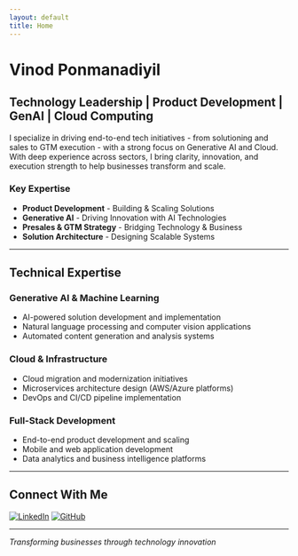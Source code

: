 ```yaml
---
layout: default
title: Home
---
```


# Vinod Ponmanadiyil

## Technology Leadership | Product Development | GenAI | Cloud Computing

I specialize in driving end-to-end tech initiatives - from solutioning and sales to GTM execution - with a strong focus on Generative AI and Cloud. With deep experience across sectors, I bring clarity, innovation, and execution strength to help businesses transform and scale.

### Key Expertise
- **Product Development** - Building & Scaling Solutions
- **Generative AI** - Driving Innovation with AI Technologies
- **Presales & GTM Strategy** - Bridging Technology & Business
- **Solution Architecture** - Designing Scalable Systems

---

## Technical Expertise

### Generative AI & Machine Learning
- AI-powered solution development and implementation
- Natural language processing and computer vision applications
- Automated content generation and analysis systems

### Cloud & Infrastructure
- Cloud migration and modernization initiatives
- Microservices architecture design (AWS/Azure platforms)
- DevOps and CI/CD pipeline implementation

### Full-Stack Development
- End-to-end product development and scaling
- Mobile and web application development
- Data analytics and business intelligence platforms

---

## Connect With Me

[![LinkedIn](https://img.shields.io/badge/LinkedIn-0077B5?style=for-the-badge&logo=linkedin&logoColor=white)](https://www.linkedin.com/in/ponmanadiyil)
[![GitHub](https://img.shields.io/badge/GitHub-100000?style=for-the-badge&logo=github&logoColor=white)](https://github.com/wenod)

---
*Transforming businesses through technology innovation*
